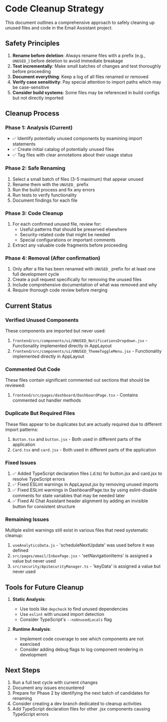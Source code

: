 # Code Cleanup Strategy

This document outlines a comprehensive approach to safely cleaning up unused files and code in the Email Assistant project.

## Safety Principles

1. **Rename before deletion**: Always rename files with a prefix (e.g., `UNUSED_`) before deletion to avoid immediate breakage
2. **Test incrementally**: Make small batches of changes and test thoroughly before proceeding
3. **Document everything**: Keep a log of all files renamed or removed
4. **Verify case sensitivity**: Pay special attention to import paths which may be case-sensitive
5. **Consider build systems**: Some files may be referenced in build configs but not directly imported

## Cleanup Process

### Phase 1: Analysis (Current)
- ✅ Identify potentially unused components by examining import statements
- ✅ Create initial catalog of potentially unused files
- ✅ Tag files with clear annotations about their usage status

### Phase 2: Safe Renaming
1. Select a small batch of files (3-5 maximum) that appear unused
2. Rename them with the `UNUSED_` prefix
3. Run the build process and fix any errors
4. Run tests to verify functionality
5. Document findings for each file

### Phase 3: Code Cleanup
1. For each confirmed unused file, review for:
   - Useful patterns that should be preserved elsewhere
   - Security-related code that might be needed
   - Special configurations or important comments
2. Extract any valuable code fragments before proceeding

### Phase 4: Removal (After confirmation)
1. Only after a file has been renamed with `UNUSED_` prefix for at least one full development cycle
2. Create a pull request specifically for removing the unused files
3. Include comprehensive documentation of what was removed and why
4. Require thorough code review before merging

## Current Status

### Verified Unused Components
These components are imported but never used:
1. `frontend/src/components/ui/UNUSED_NotificationsDropdown.jsx` - Functionality implemented directly in AppLayout
2. `frontend/src/components/ui/UNUSED_ThemeToggleMenu.jsx` - Functionality implemented directly in AppLayout

### Commented Out Code
These files contain significant commented out sections that should be reviewed:
1. `frontend/src/pages/dashboard/DashboardPage.tsx` - Contains commented out handler methods

### Duplicate But Required Files
These files appear to be duplicates but are actually required due to different import patterns:
1. `Button.tsx` and `button.jsx` - Both used in different parts of the application
2. `Card.tsx` and `card.jsx` - Both used in different parts of the application

### Fixed Issues
1. ✅ Added TypeScript declaration files (.d.ts) for button.jsx and card.jsx to resolve TypeScript errors
2. ✅ Fixed ESLint warnings in AppLayout.jsx by removing unused imports
3. ✅ Fixed ESLint warnings in DashboardPage.tsx by using eslint-disable comments for state variables that may be needed later
4. ✅ Fixed AI Chat Assistant header alignment by adding an invisible button for consistent structure

### Remaining Issues
Multiple eslint warnings still exist in various files that need systematic cleanup:
1. `useAnalyticsData.js` - 'scheduleNextUpdate' was used before it was defined
2. `src/pages/email/InboxPage.jsx` - 'setNavigationItems' is assigned a value but never used
3. `src/security/ApiSecurityManager.ts` - 'keyData' is assigned a value but never used

## Tools for Future Cleanup

1. **Static Analysis**:
   - Use tools like `depcheck` to find unused dependencies
   - Use `eslint` with unused import detection
   - Consider TypeScript's `--noUnusedLocals` flag

2. **Runtime Analysis**:
   - Implement code coverage to see which components are not exercised 
   - Consider adding debug flags to log component rendering in development

## Next Steps

1. Run a full test cycle with current changes
2. Document any issues encountered
3. Prepare for Phase 2 by identifying the next batch of candidates for renaming
4. Consider creating a dev branch dedicated to cleanup activities
5. Add TypeScript declaration files for other .jsx components causing TypeScript errors 